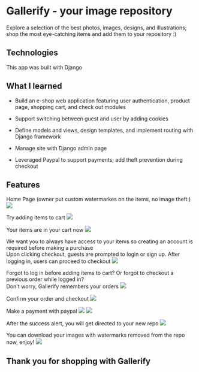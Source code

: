 # Gallerify - your image repository

Explore a selection of the best photos, images, designs, and illustrations; shop the most eye-catching items and add them to your repository :)

## Technologies

This app was built with Django

## What I learned
- Build an e-shop web application featuring user authentication, product page, shopping cart, and check out modules

- Support switching between guest and user by adding cookies

- Define models and views, design templates, and implement routing with Django framework

- Manage site with Django admin page

- Leveraged Paypal to support payments; add theft prevention during checkout

## Features
Home Page (owner put custom watermarkes on the items, no image theft:)
![](readme_files/main.png)

Try adding items to cart
![](readme_files/add_to_cart.png)

Your items are in your cart now
![](readme_files/cart.png)

We want you to always have access to your items so creating an account is required before making a purchase<br/>
Upon clicking checkout, guests are prompted to login or sign up. After logging in, users can proceed to checkout
![](readme_files/login.png)

Forgot to log in before adding items to cart? Or forgot to checkout a previous order while logged in?<br/>
Don't worry, Gallerify remembers your orders
![](readme_files/combined_order.png)

Confirm your order and checkout
![](readme_files/checkout.png)

Make a payment with paypal
![](readme_files/paypal.png)
![](readme_files/payment.png)

After the success alert, you will get directed to your new repo
![](readme_files/repo.png)

You can download your images with watermarks removed from the repo now, enjoy!
![](readme_files/download.png)

## Thank you for shopping with Gallerify
